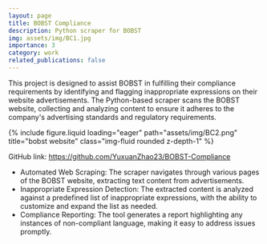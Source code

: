 ```yaml
---
layout: page
title: BOBST Compliance
description: Python scraper for BOBST
img: assets/img/BC1.jpg
importance: 3
category: work
related_publications: false
---
```


This project is designed to assist BOBST in fulfilling their compliance requirements by identifying and flagging inappropriate expressions on their website advertisements. The Python-based scraper scans the BOBST website, collecting and analyzing content to ensure it adheres to the company's advertising standards and regulatory requirements.

<div class="row">
    <div class="col-sm mt-3 mt-md-0">
        {% include figure.liquid loading="eager" path="assets/img/BC2.png" title="bobst website" class="img-fluid rounded z-depth-1" %}
    </div>
</div>

GitHub link: <a href="https://github.com/YuxuanZhao23/BOBST-Compliance">https://github.com/YuxuanZhao23/BOBST-Compliance</a>

- Automated Web Scraping: The scraper navigates through various pages of the BOBST website, extracting text content from advertisements.
- Inappropriate Expression Detection: The extracted content is analyzed against a predefined list of inappropriate expressions, with the ability to customize and expand the list as needed.
- Compliance Reporting: The tool generates a report highlighting any instances of non-compliant language, making it easy to address issues promptly.
